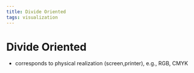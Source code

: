 ```yaml
---
title: Divide Oriented
tags: visualization
---
```


# Divide Oriented
- corresponds to physical realization (screen,printer), e.g., RGB, CMYK




























































